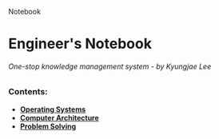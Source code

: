 Notebook

# Engineer's Notebook

###### One-stop knowledge management system - by Kyungjae Lee





### Contents: 

* **<a href="./operating-systems">Operating Systems</a>**
* **<a href="./computer-architecture">Computer Architecture</a>**
* **<a href="./problem-solving">Problem Solving</a>**

